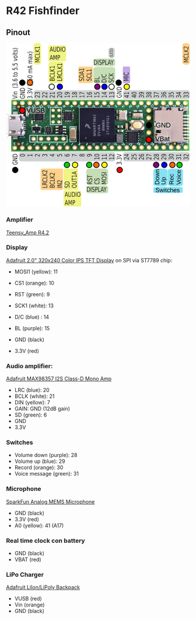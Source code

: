 # R42 Fishfinder

## Pinout

![pinout](teensy41-R42-fishfinder-pinout.png)


### Amplifier

[Teensy_Amp R4.2](https://github.com/janscience/Teensy_Amp/tree/main/R4.2)


### Display

[Adafruit 2.0" 320x240 Color IPS TFT Display](https://www.adafruit.com/product/4311) on SPI via ST7789 chip:

- MOSI1 (yellow): 11
- CS1 (orange): 10
- RST (green): 9

- SCK1 (white): 13
- D/C (blue) : 14
- BL (purple): 15

- GND (black)
- 3.3V (red)


### Audio amplifier:

[Adafruit MAX98357 I2S Class-D Mono Amp](https://learn.adafruit.com/adafruit-max98357-i2s-class-d-mono-amp)

- LRC (blue): 20
- BCLK (white): 21
- DIN (yellow): 7
- GAIN: GND (12dB gain)
- SD (green): 6
- GND
- 3.3V


### Switches

- Volume down (purple): 28
- Volume up (blue): 29
- Record (orange): 30
- Voice message (green): 31


### Microphone

[SparkFun Analog MEMS Microphone](https://www.sparkfun.com/products/18011)

- GND (black)
- 3.3V (red)
- A0 (yellow): 41 (A17)


### Real time clock con battery

- GND (black)
- VBAT (red)


### LiPo Charger

[Adafruit LiIon/LiPoly Backpack](https://www.adafruit.com/product/2124)

- VUSB (red)
- Vin  (orange)
- GND (black)

